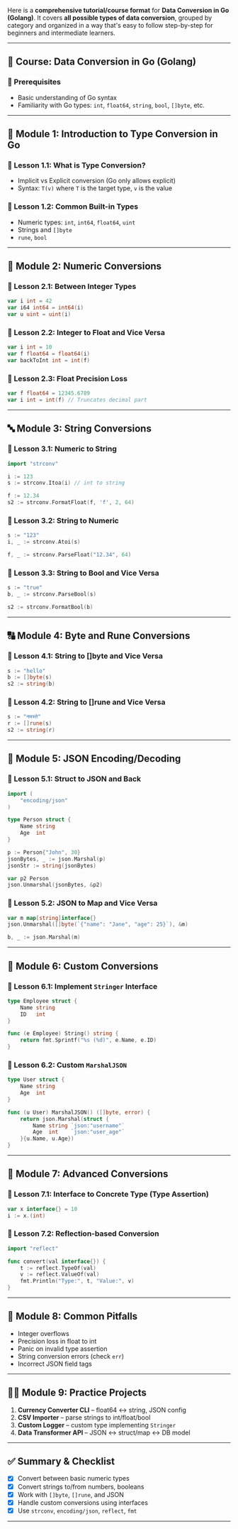 Here is a **comprehensive tutorial/course format** for **Data Conversion in Go (Golang)**. It covers **all possible types of data conversion**, grouped by category and organized in a way that's easy to follow step-by-step for beginners and intermediate learners.

---

## 🧭 Course: Data Conversion in Go (Golang)

### 📌 Prerequisites

* Basic understanding of Go syntax
* Familiarity with Go types: `int`, `float64`, `string`, `bool`, `[]byte`, etc.

---

## 🔰 Module 1: Introduction to Type Conversion in Go

### 🔹 Lesson 1.1: What is Type Conversion?

* Implicit vs Explicit conversion (Go only allows explicit)
* Syntax: `T(v)` where `T` is the target type, `v` is the value

### 🔹 Lesson 1.2: Common Built-in Types

* Numeric types: `int`, `int64`, `float64`, `uint`
* Strings and `[]byte`
* `rune`, `bool`

---

## 🔢 Module 2: Numeric Conversions

### 🔹 Lesson 2.1: Between Integer Types

```go
var i int = 42
var i64 int64 = int64(i)
var u uint = uint(i)
```

### 🔹 Lesson 2.2: Integer to Float and Vice Versa

```go
var i int = 10
var f float64 = float64(i)
var backToInt int = int(f)
```

### 🔹 Lesson 2.3: Float Precision Loss

```go
var f float64 = 12345.6789
var i int = int(f) // Truncates decimal part
```

---

## 🔤 Module 3: String Conversions

### 🔹 Lesson 3.1: Numeric to String

```go
import "strconv"

i := 123
s := strconv.Itoa(i) // int to string

f := 12.34
s2 := strconv.FormatFloat(f, 'f', 2, 64)
```

### 🔹 Lesson 3.2: String to Numeric

```go
s := "123"
i, _ := strconv.Atoi(s)

f, _ := strconv.ParseFloat("12.34", 64)
```

### 🔹 Lesson 3.3: String to Bool and Vice Versa

```go
s := "true"
b, _ := strconv.ParseBool(s)

s2 := strconv.FormatBool(b)
```

---

## 🔠 Module 4: Byte and Rune Conversions

### 🔹 Lesson 4.1: String to \[]byte and Vice Versa

```go
s := "hello"
b := []byte(s)
s2 := string(b)
```

### 🔹 Lesson 4.2: String to \[]rune and Vice Versa

```go
s := "नमस्ते"
r := []rune(s)
s2 := string(r)
```

---

## 🧩 Module 5: JSON Encoding/Decoding

### 🔹 Lesson 5.1: Struct to JSON and Back

```go
import (
	"encoding/json"
)

type Person struct {
	Name string
	Age  int
}

p := Person{"John", 30}
jsonBytes, _ := json.Marshal(p)
jsonStr := string(jsonBytes)

var p2 Person
json.Unmarshal(jsonBytes, &p2)
```

### 🔹 Lesson 5.2: JSON to Map and Vice Versa

```go
var m map[string]interface{}
json.Unmarshal([]byte(`{"name": "Jane", "age": 25}`), &m)

b, _ := json.Marshal(m)
```

---

## 💼 Module 6: Custom Conversions

### 🔹 Lesson 6.1: Implement `Stringer` Interface

```go
type Employee struct {
	Name string
	ID   int
}

func (e Employee) String() string {
	return fmt.Sprintf("%s (%d)", e.Name, e.ID)
}
```

### 🔹 Lesson 6.2: Custom `MarshalJSON`

```go
type User struct {
	Name string
	Age  int
}

func (u User) MarshalJSON() ([]byte, error) {
	return json.Marshal(struct {
		Name string `json:"username"`
		Age  int    `json:"user_age"`
	}{u.Name, u.Age})
}
```

---

## 🧪 Module 7: Advanced Conversions

### 🔹 Lesson 7.1: Interface to Concrete Type (Type Assertion)

```go
var x interface{} = 10
i := x.(int)
```

### 🔹 Lesson 7.2: Reflection-based Conversion

```go
import "reflect"

func convert(val interface{}) {
	t := reflect.TypeOf(val)
	v := reflect.ValueOf(val)
	fmt.Println("Type:", t, "Value:", v)
}
```

---

## 🧵 Module 8: Common Pitfalls

* Integer overflows
* Precision loss in float to int
* Panic on invalid type assertion
* String conversion errors (check `err`)
* Incorrect JSON field tags

---

## 🧑‍💻 Module 9: Practice Projects

1. **Currency Converter CLI** – float64 ↔ string, JSON config
2. **CSV Importer** – parse strings to int/float/bool
3. **Custom Logger** – custom type implementing `Stringer`
4. **Data Transformer API** – JSON ↔ struct/map ↔ DB model

---

## ✅ Summary & Checklist

* [x] Convert between basic numeric types
* [x] Convert strings to/from numbers, booleans
* [x] Work with `[]byte`, `[]rune`, and JSON
* [x] Handle custom conversions using interfaces
* [x] Use `strconv`, `encoding/json`, `reflect`, `fmt`

---